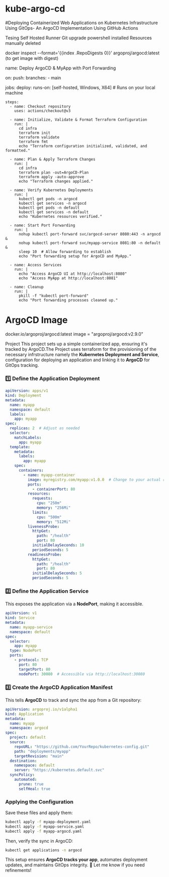 # kube-argo-cd

#Deploying Containerized Web Applications on Kubernetes Infrastructure Using GitOps- An ArgoCD Implementation Using GitHub Actions


Tesing Self Hosted Runner
Git upgrade
powershell installed
Resources manually deleted

docker inspect --format='{{index .RepoDigests 0}}' argoproj/argocd:latest
(to get image with digest)

name: Deploy ArgoCD & MyApp with Port Forwarding

on:
  push:
    branches:
      - main

jobs:
  deploy:
    runs-on: [self-hosted, Windows, X64]  # Runs on your local machine

    steps:
      - name: Checkout repository
        uses: actions/checkout@v3

      - name: Initialize, Validate & Format Terraform Configuration
        run: |
          cd infra
          terraform init
          terraform validate
          terraform fmt
          echo "Terraform configuration initialized, validated, and formatted."

      - name: Plan & Apply Terraform Changes
        run: |
          cd infra
          terraform plan -out=ArgoCD-Plan
          terraform apply -auto-approve
          echo "Terraform changes applied."

      - name: Verify Kubernetes Deployments
        run: |
          kubectl get pods -n argocd
          kubectl get services -n argocd
          kubectl get pods -n default
          kubectl get services -n default
          echo "Kubernetes resources verified."

      - name: Start Port Forwarding
        run: |
          nohup kubectl port-forward svc/argocd-server 8080:443 -n argocd &
          nohup kubectl port-forward svc/myapp-service 8081:80 -n default &
          sleep 10  # Allow forwarding to establish
          echo "Port forwarding setup for ArgoCD and MyApp."

      - name: Access Services
        run: |
          echo "Access ArgoCD UI at http://localhost:8080"
          echo "Access MyApp at http://localhost:8081"

      - name: Cleanup
        run: |
          pkill -f "kubectl port-forward"
          echo "Port forwarding processes cleaned up."


# ArgoCD Image
docker.io/argoproj/argocd:latest
image = "argoproj/argocd:v2.9.0"

Project
This project sets up a simple containerized app, ensuring it's tracked by ArgoCD.The Project uses terraform for the provisioning of the necessary infrstructure namely the **Kubernetes Deployment and Service**, configuration for deploying an application and linking it to **ArgoCD** for GitOps tracking.

### **1️⃣ Define the Application Deployment**
```yaml
apiVersion: apps/v1
kind: Deployment
metadata:
  name: myapp
  namespace: default
  labels:
    app: myapp
spec:
  replicas: 2  # Adjust as needed
  selector:
    matchLabels:
      app: myapp
  template:
    metadata:
      labels:
        app: myapp
    spec:
      containers:
        - name: myapp-container
          image: myregistry.com/myapp:v1.0.0  # Change to your actual registry
          ports:
            - containerPort: 80
          resources:
            requests:
              cpu: "250m"
              memory: "256Mi"
            limits:
              cpu: "500m"
              memory: "512Mi"
          livenessProbe:
            httpGet:
              path: "/health"
              port: 80
            initialDelaySeconds: 10
            periodSeconds: 5
          readinessProbe:
            httpGet:
              path: "/health"
              port: 80
            initialDelaySeconds: 5
            periodSeconds: 5
```

### **2️⃣ Define the Application Service**
This exposes the application via a **NodePort**, making it accessible.
```yaml
apiVersion: v1
kind: Service
metadata:
  name: myapp-service
  namespace: default
spec:
  selector:
    app: myapp
  type: NodePort
  ports:
    - protocol: TCP
      port: 80
      targetPort: 80
      nodePort: 30080  # Accessible via http://localhost:30080
```

### **3️⃣ Create the ArgoCD Application Manifest**
This tells **ArgoCD** to track and sync the app from a Git repository:
```yaml
apiVersion: argoproj.io/v1alpha1
kind: Application
metadata:
  name: myapp
  namespace: argocd
spec:
  project: default
  source:
    repoURL: "https://github.com/YourRepo/kubernetes-config.git"
    path: "deployments/myapp"
    targetRevision: "main"
  destination:
    namespace: default
    server: "https://kubernetes.default.svc"
  syncPolicy:
    automated:
      prune: true
      selfHeal: true
```

### **Applying the Configuration**
Save these files and apply them:
```bash
kubectl apply -f myapp-deployment.yaml
kubectl apply -f myapp-service.yaml
kubectl apply -f myapp-argocd.yaml
```
Then, verify the sync in ArgoCD:
```bash
kubectl get applications -n argocd
```

This setup ensures **ArgoCD tracks your app**, automates deployment updates, and maintains GitOps integrity. 🚀 Let me know if you need refinements!